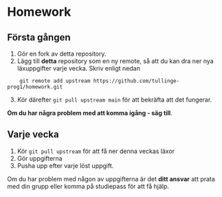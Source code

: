 # Homework

## Första gången

1. Gör en fork av detta repository.
2. Lägg till **detta** repository som en ny remote, så att du kan dra ner nya läxuppgifter varje vecka. Skriv enligt nedan

````
    git remote add upstream https://github.com/tullinge-prog1/homework.git
````
3. Kör därefter `git pull upstream main` för att bekräfta att det fungerar.

**Om du har några problem med att komma igång - säg till**. 

## Varje vecka

1. Kör `git pull upstream` för att få ner denna veckas läxor
2. Gör uppgifterna
3. Pusha upp efter varje löst uppgift.

Om du har problem med någon av uppgifterna är det **ditt ansvar** att prata med din grupp eller komma på studiepass för att få hjälp.
